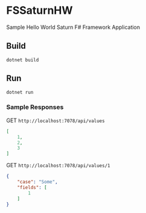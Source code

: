 # FSSaturnHW

Sample Hello World Saturn F# Framework Application

## Build 

```dotnetcli
dotnet build
```

## Run

```dotnetcli
dotnet run
```

### Sample Responses

GET `http://localhost:7078/api/values`

```json
[
    1,
    2,
    3
]
```

GET `http://localhost:7078/api/values/1`

```json
{
    "case": "Some",
    "fields": [
        1
    ]
}
```
